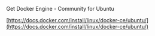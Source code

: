 Get Docker Engine - Community for Ubuntu


[https://docs.docker.com/install/linux/docker-ce/ubuntu/](https://docs.docker.com/install/linux/docker-ce/ubuntu/)

